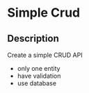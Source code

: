 # Simple Crud

## Description

Create a simple CRUD API

- only one entity
- have validation
- use database